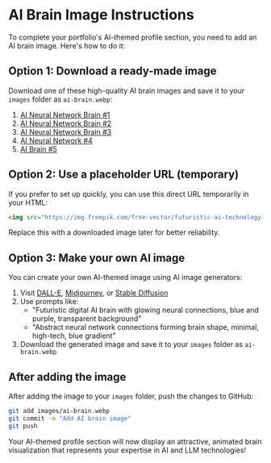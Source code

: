 # AI Brain Image Instructions

To complete your portfolio's AI-themed profile section, you need to add an AI brain image. Here's how to do it:

## Option 1: Download a ready-made image

Download one of these high-quality AI brain images and save it to your `images` folder as `ai-brain.webp`:

1. [AI Neural Network Brain #1](https://www.freepik.com/free-vector/3d-line-connection-background_4394269.htm)
2. [AI Neural Network Brain #2](https://www.freepik.com/free-vector/futuristic-ai-technology-background-with-brain_13764692.htm)
3. [AI Neural Network Brain #3](https://www.pexels.com/photo/blue-and-white-brain-illustration-4597137/)
4. [AI Neural Network #4](https://www.vecteezy.com/vector-art/10441431-artificial-intelligence-brain-logo-ai-technology-brain-vector-icon)
5. [AI Brain #5](https://unsplash.com/photos/v4tqH3grgc0)

## Option 2: Use a placeholder URL (temporary)

If you prefer to set up quickly, you can use this direct URL temporarily in your HTML:

```html
<img src="https://img.freepik.com/free-vector/futuristic-ai-technology-template-vector-disruptive-technology-blog-banner_53876-112228.jpg" alt="AI Neural Network" class="ai-brain-img">
```

Replace this with a downloaded image later for better reliability.

## Option 3: Make your own AI image

You can create your own AI-themed image using AI image generators:

1. Visit [DALL-E](https://openai.com/dall-e/), [Midjourney](https://www.midjourney.com/), or [Stable Diffusion](https://stability.ai/)
2. Use prompts like:
   - "Futuristic digital AI brain with glowing neural connections, blue and purple, transparent background"
   - "Abstract neural network connections forming brain shape, minimal, high-tech, blue gradient"
3. Download the generated image and save it to your `images` folder as `ai-brain.webp`

## After adding the image

After adding the image to your `images` folder, push the changes to GitHub:

```bash
git add images/ai-brain.webp
git commit -m "Add AI brain image"
git push
```

Your AI-themed profile section will now display an attractive, animated brain visualization that represents your expertise in AI and LLM technologies! 